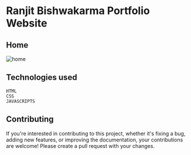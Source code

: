# Ranjit Bishwakarma Portfolio Website





## Home

![home](https://github.com/ranjitbk/portfolio/assets/59703084/7d242771-bde0-45e0-bc0f-16e116c90ef0)


## Technologies used

```
HTML
CSS
JAVASCRIPTS  
```

## Contributing

If you're interested in contributing to this project, whether it's fixing a bug, adding new features, or improving the documentation, your contributions are welcome! Please create a pull request with your changes.
